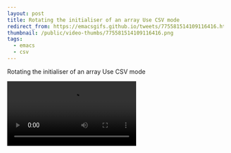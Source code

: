 ```yaml
---
layout: post
title: Rotating the initialiser of an array Use CSV mode
redirect_from: https://emacsgifs.github.io/tweets/775581514109116416.html
thumbnail: /public/video-thumbs/775581514109116416.png
tags:
  - emacs
  - csv
---
```


Rotating the initialiser of an array Use CSV mode

<video controls autoplay loop>
  <source src="/public/videos/775581514109116416.mp4" type="video/mp4">
    Sorry your browser does not support the video tag, maybe time to upgrade?
</video>
